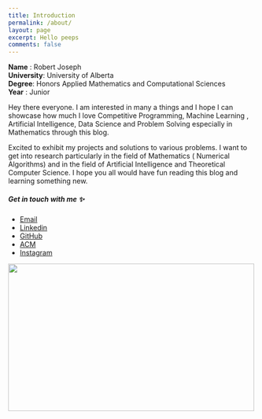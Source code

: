 ```yaml
---
title: Introduction
permalink: /about/
layout: page
excerpt: Hello peeps
comments: false
---
```

**Name** : Robert Joseph  
**University**: University of Alberta  
**Degree**: Honors Applied Mathematics and Computational Sciences  
**Year** : Junior  

Hey there everyone. I am interested in many a things and I hope I can showcase how much I love Competitive Programming, Machine Learning , Artificial Intelligence, Data Science and Problem Solving especially in Mathematics through this blog.  

Excited to exhibit my projects and solutions to various problems. I want to get into research particularly in the field of Mathematics ( Numerical Algorithms) and in the field of Artificial Intelligence and Theoretical Computer Science. I hope you all would have fun reading this blog and learning something new.

##### Get in touch with me ✨

- [Email](robujsph2001@gmail.com)
- [Linkedin](https://www.linkedin.com/in/robert-joseph-2001/)
- [GitHub](http://github.com/Robertboy18)
- [ACM](https://services.acm.org/public/vcard/vcard.cfm?handle=robertjoseph)
- [Instagram](https://www.instagram.com/robertljg/)


<img src="https://i.ibb.co/wrgh3F0/opt3.jpg" width="500" height="300" />
